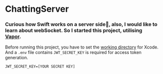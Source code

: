 # ChattingServer
### Curious how Swift works on a server side🤔, also, I would like to learn about webSocket. So I started this project, utilising [Vapor](https://docs.vapor.codes/).

Before running this project, you have to set the [working directory](https://docs.vapor.codes/getting-started/xcode/?h=working#custom-working-directory) for Xcode. And a `.env` file contains
`JWT_SECRET_KEY` is required for access token generation.

```
JWT_SECRET_KEY=[YOUR SECRET KEY]
```
